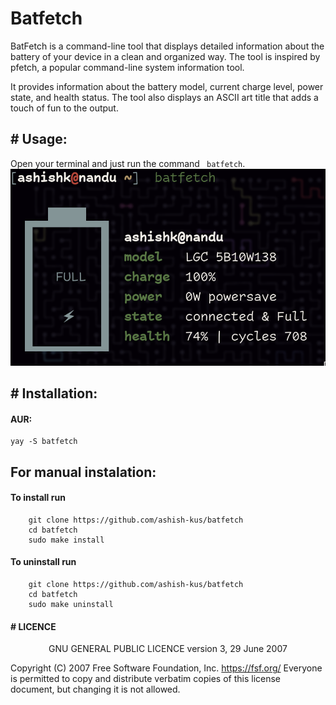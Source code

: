 # Batfetch
BatFetch is a command-line tool that displays detailed information about the battery of your device in a clean and organized way. The tool is inspired by pfetch, a popular command-line system information tool.

It provides information about the battery model, current charge level, power state, and health status. The tool also displays an ASCII art title that adds a touch of fun to the output.

##  # Usage:
Open your terminal and just run the command ``` batfetch```.
![batfetch preview](./preview/preview-batfetch.png)


## # Installation:

#### AUR:
```
yay -S batfetch
```
## For manual instalation:

#### To install run  
```
    git clone https://github.com/ashish-kus/batfetch 
    cd batfetch
    sudo make install 
```
#### To uninstall run  
```
    git clone https://github.com/ashish-kus/batfetch 
    cd batfetch
    sudo make uninstall 
```



#### # LICENCE

<center>
	GNU GENERAL PUBLIC LICENCE
	version 3, 29 June 2007
</center>

Copyright (C) 2007 Free Software Foundation, Inc. <https://fsf.org/> Everyone is permitted to copy and distribute verbatim copies of this license document, but changing it is not allowed.

